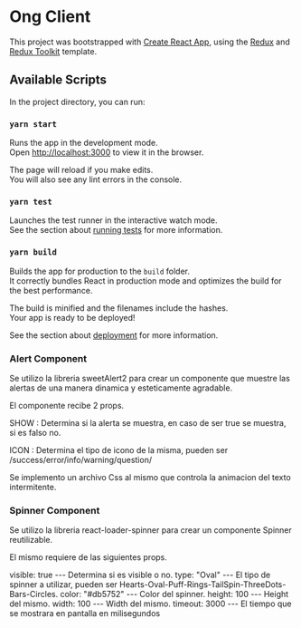 # Ong Client

This project was bootstrapped with [Create React App](https://github.com/facebook/create-react-app), using the [Redux](https://redux.js.org/) and [Redux Toolkit](https://redux-toolkit.js.org/) template.

## Available Scripts

In the project directory, you can run:

### `yarn start`

Runs the app in the development mode.<br />
Open [http://localhost:3000](http://localhost:3000) to view it in the browser.

The page will reload if you make edits.<br />
You will also see any lint errors in the console.

### `yarn test`

Launches the test runner in the interactive watch mode.<br />
See the section about [running tests](https://facebook.github.io/create-react-app/docs/running-tests) for more information.

### `yarn build`

Builds the app for production to the `build` folder.<br />
It correctly bundles React in production mode and optimizes the build for the best performance.

The build is minified and the filenames include the hashes.<br />
Your app is ready to be deployed!

See the section about [deployment](https://facebook.github.io/create-react-app/docs/deployment) for more information.


### Alert Component ###

Se utilizo la libreria sweetAlert2 para crear un componente que muestre las alertas de una manera dinamica y esteticamente agradable.

El componente recibe 2 props.

SHOW : Determina si la alerta se muestra, en caso de ser true se muestra, si es falso no.

ICON : Determina el tipo de icono de la misma, pueden ser /success/error/info/warning/question/

Se implemento un archivo Css al mismo que controla la animacion del texto intermitente.


### Spinner Component ###

Se utilizo la libreria react-loader-spinner para crear un componente Spinner reutilizable.

El mismo requiere de las siguientes props.

visible: true    --- Determina si es visible o no.
type: "Oval"     --- El tipo de spinner a utilizar, pueden ser Hearts-Oval-Puff-Rings-TailSpin-ThreeDots-Bars-Circles.
color: "#db5752" --- Color del spinner.
height: 100      ---  Height del mismo.
width: 100       --- Width del mismo.
timeout: 3000    --- El tiempo que se mostrara en pantalla en milisegundos
